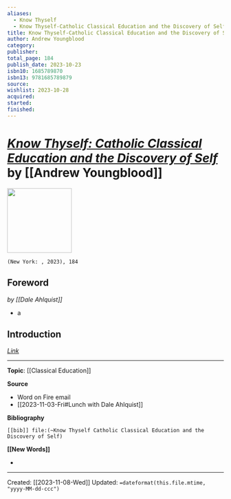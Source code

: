 ```yaml
---
aliases:
  - Know Thyself
  - Know Thyself-Catholic Classical Education and the Discovery of Self
title: Know Thyself-Catholic Classical Education and the Discovery of Self
author: Andrew Youngblood
category: 
publisher: 
total_page: 184
publish_date: 2023-10-23
isbn10: 1685789870
isbn13: 9781685789879
source: 
wishlist: 2023-10-28
acquired: 
started: 
finished:
---
```

# *[Know Thyself: Catholic Classical Education and the Discovery of Self](https://bookstore.wordonfire.org/products/know-thyself)* by [[Andrew Youngblood]]

<img src="https://bookstore.wordonfire.org/cdn/shop/files/KnowThyselfFrontShopify.png?v=1697472995&width=1445" width=150>

`(New York: , 2023), 184`

## Foreword
*by [[Dale Ahlquist]]*
- a

## Introduction 
*[Link](https://storage.googleapis.com/media.wordonfire.org/books/Know%20Thyself%20-%20Preview.pdf)*

--- 
**Topic**: [[Classical Education]]

**Source**
- Word on Fire email 
- [[2023-11-03-Fri#Lunch with Dale Ahlquist]]

**Bibliography**

```query
[[bib]] file:(~Know Thyself Catholic Classical Education and the Discovery of Self)
```
 

**[[New Words]]**

- 

---
Created: [[2023-11-08-Wed]]
Updated: `=dateformat(this.file.mtime, "yyyy-MM-dd-ccc")`
